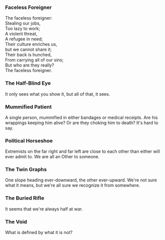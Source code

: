 ### Faceless Foreigner
The faceless foreigner:  
Stealing our jobs,  
Too lazy to work;  
A violent threat,  
A refugee in need;  
Their culture enriches us,  
but we cannot share it;  
Their back is hunched,  
From carrying all of our sins;  
But who are they really?  
The faceless foreigner.

### The Half-Blind Eye
It only sees what you show it, but all of that, it sees.

### Mummified Patient
A single person, mummified in either bandages or medical receipts. Are his wrappings keeping him alive? Or are they choking him to death? It's hard to say.

### Political Horseshoe
Extremists on the far right and far left are close to each other than either will ever admit to. We are all an Other to someone.

### The Twin Graphs
One slope heading ever-downward, the other ever-upward. We're not sure what it means, but we're all sure we recognize it from somewhere.

### The Buried Rifle
It seems that we're always half at war.

### The Void
What is defined by what it is not?

